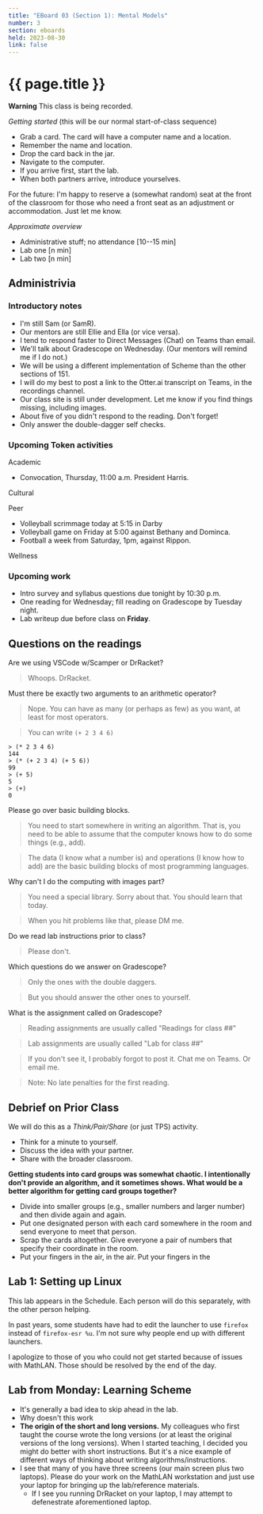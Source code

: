 ```yaml
---
title: "EBoard 03 (Section 1): Mental Models"
number: 3
section: eboards
held: 2023-08-30
link: false
---
```

# {{ page.title }}

**Warning** This class is being recorded.

_Getting started_ (this will be our normal start-of-class sequence)

* Grab a card.  The card will have a computer name and a location.
* Remember the name and location.
* Drop the card back in the jar.
* Navigate to the computer.
* If you arrive first, start the lab.
* When both partners arrive, introduce yourselves.

For the future: I'm happy to reserve a (somewhat random) seat at
the front of the classroom for those who need a front seat as an
adjustment or accommodation.  Just let me know.

_Approximate overview_

* Administrative stuff; no attendance [10--15 min]
* Lab one [n min]
* Lab two [n min]

Administrivia
-------------

### Introductory notes

* I'm still Sam (or SamR).
* Our mentors are still Ellie and Ella (or vice versa).
* I tend to respond faster to Direct Messages (Chat) on Teams than email.
* We'll talk about Gradescope on Wednesday.  (Our mentors will remind me
  if I do not.)
* We will be using a different implementation of Scheme than the other
  sections of 151.
* I will do my best to post a link to the Otter.ai transcript on Teams,
  in the recordings channel.
* Our class site is still under development.  Let me know if you find
  things missing, including images.
* About five of you didn't respond to the reading.  Don't forget!
* Only answer the double-dagger self checks.

### Upcoming Token activities

Academic

* Convocation, Thursday, 11:00 a.m.  President Harris.

Cultural

Peer

* Volleyball scrimmage today at 5:15 in Darby
* Volleyball game on Friday at 5:00 against Bethany and Dominca.
* Football a week from Saturday, 1pm, against Rippon.

Wellness

### Upcoming work

* Intro survey and syllabus questions due tonight by 10:30 p.m.
* One reading for Wednesday; fill reading on Gradescope by Tuesday night.
* Lab writeup due before class on **Friday**.

Questions on the readings
-------------------------

Are we using VSCode w/Scamper or DrRacket?

> Whoops.  DrRacket.

Must there be exactly two arguments to an arithmetic operator?

> Nope.  You can have as many (or perhaps as few) as you want, at least
  for most operators.

> You can write `(+ 2 3 4 6)`

```
> (* 2 3 4 6)
144
> (* (+ 2 3 4) (+ 5 6))
99
> (+ 5)
5
> (+)
0
```

Please go over basic building blocks.

> You need to start somewhere in writing an algorithm.  That is, you
  need to be able to assume that the computer knows how to do some
  things (e.g., add).

> The data (I know what a number is) and operations (I know how to add)
  are the basic building blocks of most programming languages.

Why can't I do the computing with images part?

> You need a special library.  Sorry about that.  You should learn that
  today.

> When you hit problems like that, please DM me.

Do we read lab instructions prior to class?

> Please don't.

Which questions do we answer on Gradescope?

> Only the ones with the double daggers.

> But you should answer the other ones to yourself.

What is the assignment called on Gradescope?

> Reading assignments are usually called "Readings for class ##"

> Lab assignments are usually called "Lab for class ##"

> If you don't see it, I probably forgot to post it.  Chat me on Teams.
  Or email me.

> Note: No late penalties for the first reading.


Debrief on Prior Class
----------------------

We will do this as a _Think/Pair/Share_ (or just TPS) activity.

* Think for a minute to yourself.
* Discuss the idea with your partner.
* Share with the broader classroom.

**Getting students into card groups was somewhat chaotic.  I intentionally
don't provide an algorithm, and it sometimes shows.  What would be a better
algorithm for getting card groups together?**

* Divide into smaller groups (e.g., smaller numbers and larger number)
  and then divide again and again.
* Put one designated person with each card somewhere in the room and
  send everyone to meet that person.
* Scrap the cards altogether.  Give everyone a pair of numbers that
  specify their coordinate in the room.
* Put your fingers in the air, in the air.  Put your fingers in the

Lab 1: Setting up Linux
-----------------------

This lab appears in the Schedule.  Each person will do this separately, with
the other person helping.

In past years, some students have had to edit the launcher to use
`firefox` instead of `firefox-esr %u`.  I'm not sure why people end up
with different launchers.

I apologize to those of you who could not get started because of issues
with MathLAN.  Those should be resolved by the end of the day.

Lab from Monday: Learning Scheme
--------------------------------

* It's generally a bad idea to skip ahead in the lab.
* Why doesn't this work
* **The origin of the short and long versions.**  My colleagues who
  first taught the course wrote the long versions (or at least
  the original versions of the long versions).  When I started
  teaching, I decided you might do better with short instructions.
  But it's a nice example of different ways of thinking about writing
  algorithms/instructions.
* I see that many of you have three screens (our main screen plus two
  laptops).  Please do your work on the MathLAN workstation and just
  use your laptop for bringing up the lab/reference materials.
    * If I see you running DrRacket on your laptop, I may attempt
      to defenestrate aforementioned laptop.

